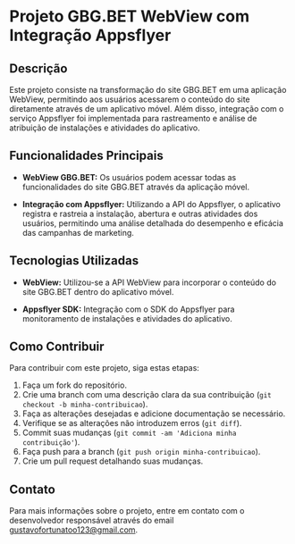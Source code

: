 # Projeto GBG.BET WebView com Integração Appsflyer

## Descrição

Este projeto consiste na transformação do site GBG.BET em uma aplicação WebView, permitindo aos usuários acessarem o conteúdo do site diretamente através de um aplicativo móvel. Além disso, integração com o serviço Appsflyer foi implementada para rastreamento e análise de atribuição de instalações e atividades do aplicativo.

## Funcionalidades Principais

- **WebView GBG.BET:** Os usuários podem acessar todas as funcionalidades do site GBG.BET através da aplicação móvel.
  
- **Integração com Appsflyer:** Utilizando a API do Appsflyer, o aplicativo registra e rastreia a instalação, abertura e outras atividades dos usuários, permitindo uma análise detalhada do desempenho e eficácia das campanhas de marketing.

## Tecnologias Utilizadas

- **WebView:** Utilizou-se a API WebView para incorporar o conteúdo do site GBG.BET dentro do aplicativo móvel.

- **Appsflyer SDK:** Integração com o SDK do Appsflyer para monitoramento de instalações e atividades do aplicativo.

## Como Contribuir

Para contribuir com este projeto, siga estas etapas:

1. Faça um fork do repositório.
2. Crie uma branch com uma descrição clara da sua contribuição (`git checkout -b minha-contribuicao`).
3. Faça as alterações desejadas e adicione documentação se necessário.
4. Verifique se as alterações não introduzem erros (`git diff`).
5. Commit suas mudanças (`git commit -am 'Adiciona minha contribuição'`).
6. Faça push para a branch (`git push origin minha-contribuicao`).
7. Crie um pull request detalhando suas mudanças.

## Contato

Para mais informações sobre o projeto, entre em contato com o desenvolvedor responsável através do email [gustavofortunatoo123@gmail.com](mailto:gustavofortunatoo123@gmail.com).
